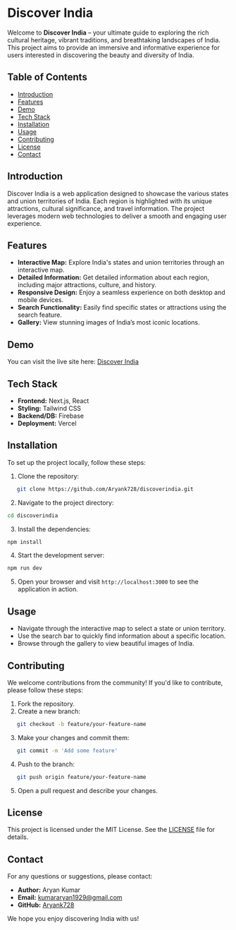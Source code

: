 # Discover India

Welcome to **Discover India** – your ultimate guide to exploring the rich cultural heritage, vibrant traditions, and breathtaking landscapes of India. This project aims to provide an immersive and informative experience for users interested in discovering the beauty and diversity of India.

## Table of Contents

* [Introduction](#introduction)
* [Features](#features)
* [Demo](#demo)
* [Tech Stack](#tech-stack)
* [Installation](#installation)
* [Usage](#usage)
* [Contributing](#contributing)
* [License](#license)
* [Contact](#contact)

## Introduction

Discover India is a web application designed to showcase the various states and union territories of India. Each region is highlighted with its unique attractions, cultural significance, and travel information. The project leverages modern web technologies to deliver a smooth and engaging user experience.

## Features

* **Interactive Map:** Explore India's states and union territories through an interactive map.
* **Detailed Information:** Get detailed information about each region, including major attractions, culture, and history.
* **Responsive Design:** Enjoy a seamless experience on both desktop and mobile devices.
* **Search Functionality:** Easily find specific states or attractions using the search feature.
* **Gallery:** View stunning images of India’s most iconic locations.

## Demo

You can visit the live site here: [Discover India](https://discoverindia.vercel.app/)

## Tech Stack

* **Frontend:** Next.js, React
* **Styling:** Tailwind CSS
* **Backend/DB:** Firebase
* **Deployment:** Vercel

## Installation

To set up the project locally, follow these steps:

1. Clone the repository:
   

```bash
   git clone https://github.com/Aryank728/discoverindia.git
   ```

2. Navigate to the project directory:

```bash
cd discoverindia
```

3. Install the dependencies:

```bash
npm install
```

4. Start the development server:

```bash
npm run dev
```

5. Open your browser and visit `http://localhost:3000` to see the application in action.

## Usage

* Navigate through the interactive map to select a state or union territory.
* Use the search bar to quickly find information about a specific location.
* Browse through the gallery to view beautiful images of India.

## Contributing

We welcome contributions from the community! If you'd like to contribute, please follow these steps:

1. Fork the repository.
2. Create a new branch:
   

```bash
   git checkout -b feature/your-feature-name
   ```

3. Make your changes and commit them:
   

```bash
   git commit -m 'Add some feature'
   ```

4. Push to the branch:
   

```bash
   git push origin feature/your-feature-name
   ```

5. Open a pull request and describe your changes.

## License

This project is licensed under the MIT License. See the [LICENSE](LICENSE) file for details.

## Contact

For any questions or suggestions, please contact:

* **Author:** Aryan Kumar
* **Email:** kumararyan1929@gmail.com
* **GitHub:** [Aryank728](https://github.com/Aryank728)

We hope you enjoy discovering India with us!
